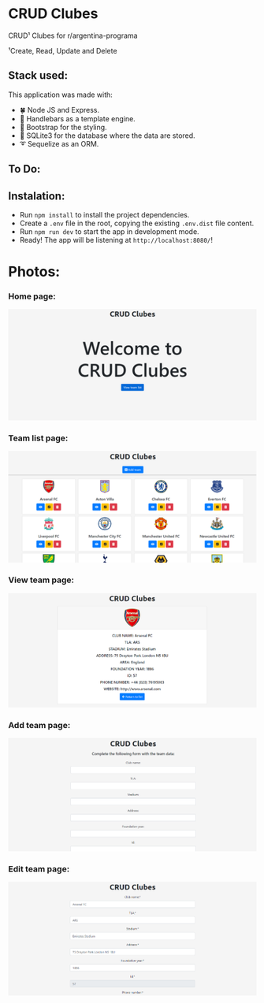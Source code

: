 # CRUD Clubes
CRUD¹ Clubes for r/argentina-programa

¹Create, Read, Update and Delete

## Stack used:
This application was made with:

* 🍀 Node JS and Express.
* 🔧 Handlebars as a template engine.
* 🔮 Bootstrap for the styling.
* 💾 SQLite3 for the database where the data are stored.
* ➰ Sequelize as an ORM.

## To Do:

## Instalation: 

- Run ```npm install``` to install the project dependencies.
- Create a ```.env``` file in the root, copying the existing ```.env.dist``` file content.
- Run ```npm run dev``` to start the app in development mode.
- Ready! The app will be listening at ```http://localhost:8080/```!  

# Photos: 
### Home page:
![home-view](/sample_images/home-page.png)
### Team list page: 
![team-list-page](/sample_images/team-list-page.png)
### View team page:
![view-team-page](/sample_images/team-view-page.png)
### Add team page: 
![add-team-page](/sample_images/add-team-page.png)
### Edit team page:
![edite-team-page](/sample_images/edit-team-page.png)
